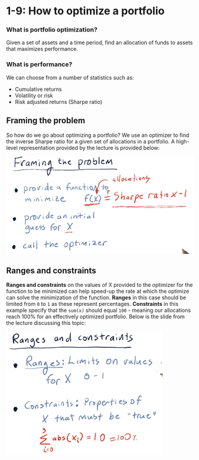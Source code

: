 # 1-9: How to optimize a portfolio

### What is portfolio optimization?

Given a set of assets and a time period, find an allocation of funds to assets
that maximizes performance.

### What is performance?

We can choose from a number of statistics such as:

* Cumulative returns
* Volatility or risk
* Risk adjusted returns (Sharpe ratio)

## Framing the problem

So how do we go about optimizing a portfolio? We use an optimizer to find the
inverse Sharpe ratio for a given set of allocations in a portfolio. A high-level
representation provided by the lecture is provided below:

![framing-the-problem](./assets/framing-the-problem.png)

## Ranges and constraints

**Ranges and constraints** on the values of X provided to the optimizer for the
function to be minimized can help speed-up the rate at which the optimize can
solve the minimization of the function. **Ranges** in this case should be
limited from `0` to `1` as these represent percentages. **Constraints** in this
example specify that the `sum(x)` should equal `100` - meaning our allocations
reach 100% for an effectively optimized portfolio. Below is the slide from the
lecture discussing this topic:

![ranges-constraints](./assets/ranges-constraints.png)